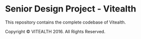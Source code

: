 # Senior Design Project - Vitealth
This repository contains the complete codebase of Vitealth.

Copyright © VITEALTH 2016. All Rights Reserved.
